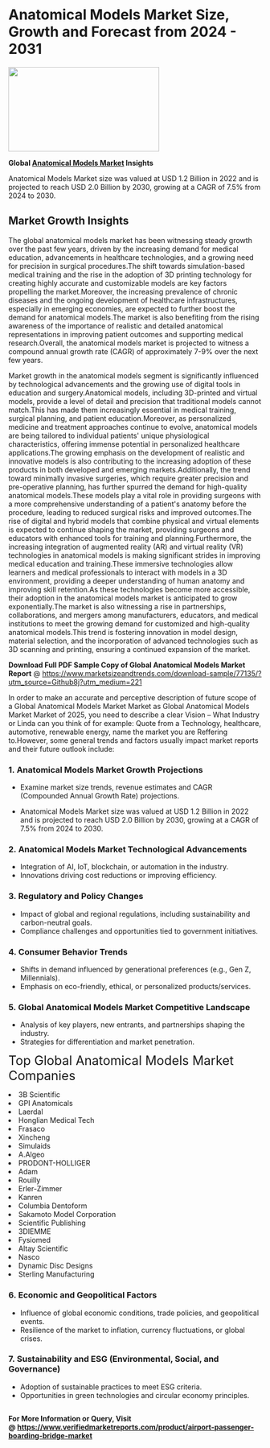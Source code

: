 <H1>Anatomical Models Market Size, Growth and Forecast from 2024 - 2031</H1><img class="aligncenter size-medium wp-image-584254" src="https://thirdeyenews.in/wp-content/uploads/2024/09/Global-Market-Research-300x168.jpeg" alt="" width="300" height="168" /><p><strong>Global&nbsp;<a href="https://www.marketsizeandtrends.com/download-sample/77135/?utm_source=Github8j?utm_medium=221">Anatomical Models Market</a> Insights</strong></p><p>Anatomical Models Market size was valued at USD 1.2 Billion in 2022 and is projected to reach USD 2.0 Billion by 2030, growing at a CAGR of 7.5% from 2024 to 2030.</p><p><h2>Market Growth Insights</h2> <p>The global anatomical models market has been witnessing steady growth over the past few years, driven by the increasing demand for medical education, advancements in healthcare technologies, and a growing need for precision in surgical procedures.The shift towards simulation-based medical training and the rise in the adoption of 3D printing technology for creating highly accurate and customizable models are key factors propelling the market.Moreover, the increasing prevalence of chronic diseases and the ongoing development of healthcare infrastructures, especially in emerging economies, are expected to further boost the demand for anatomical models.The market is also benefiting from the rising awareness of the importance of realistic and detailed anatomical representations in improving patient outcomes and supporting medical research.Overall, the anatomical models market is projected to witness a compound annual growth rate (CAGR) of approximately 7-9% over the next few years.</p> <p>Market growth in the anatomical models segment is significantly influenced by technological advancements and the growing use of digital tools in education and surgery.Anatomical models, including 3D-printed and virtual models, provide a level of detail and precision that traditional models cannot match.This has made them increasingly essential in medical training, surgical planning, and patient education.Moreover, as personalized medicine and treatment approaches continue to evolve, anatomical models are being tailored to individual patients' unique physiological characteristics, offering immense potential in personalized healthcare applications.The growing emphasis on the development of realistic and innovative models is also contributing to the increasing adoption of these products in both developed and emerging markets.Additionally, the trend toward minimally invasive surgeries, which require greater precision and pre-operative planning, has further spurred the demand for high-quality anatomical models.These models play a vital role in providing surgeons with a more comprehensive understanding of a patient's anatomy before the procedure, leading to reduced surgical risks and improved outcomes.The rise of digital and hybrid models that combine physical and virtual elements is expected to continue shaping the market, providing surgeons and educators with enhanced tools for training and planning.Furthermore, the increasing integration of augmented reality (AR) and virtual reality (VR) technologies in anatomical models is making significant strides in improving medical education and training.These immersive technologies allow learners and medical professionals to interact with models in a 3D environment, providing a deeper understanding of human anatomy and improving skill retention.As these technologies become more accessible, their adoption in the anatomical models market is anticipated to grow exponentially.The market is also witnessing a rise in partnerships, collaborations, and mergers among manufacturers, educators, and medical institutions to meet the growing demand for customized and high-quality anatomical models.This trend is fostering innovation in model design, material selection, and the incorporation of advanced technologies such as 3D scanning and printing, ensuring a continued expansion of the market.<p><span class=""><strong>Download Full PDF Sample Copy of Global Anatomical Models Market Report</strong> @ <a href="https://www.marketsizeandtrends.com/download-sample/77135/?utm_source=Github8j?utm_medium=221" target="_blank">https://www.marketsizeandtrends.com/download-sample/77135/?utm_source=Github8j?utm_medium=221</a></span></p><p>In order to make an accurate and perceptive description of future scope of a Global&nbsp;Anatomical Models Market Market as Global&nbsp;Anatomical Models Market Market of 2025, you need to describe a clear Vision &ndash; What Industry or Linda can you think of for example: Quote from a Technology, healthcare, automotive, renewable energy, name the market you are Reffering to.However, some general trends and factors usually impact market reports and their future outlook include:</p><h3>1.&nbsp;<strong>Anatomical Models Market Growth Projections</strong></h3><ul><li>Examine market size trends, revenue estimates and CAGR (Compounded Annual Growth Rate) projections.</li><li><p>Anatomical Models Market size was valued at USD 1.2 Billion in 2022 and is projected to reach USD 2.0 Billion by 2030, growing at a CAGR of 7.5% from 2024 to 2030.</p></li></ul><h3>2.&nbsp;<strong>Anatomical Models Market Technological Advancements</strong></h3><ul><li>Integration of AI, IoT, blockchain, or automation in the industry.</li><li>Innovations driving cost reductions or improving efficiency.</li></ul><h3>3.&nbsp;<strong>Regulatory and Policy Changes</strong></h3><ul><li>Impact of global and regional regulations, including sustainability and carbon-neutral goals.</li><li>Compliance challenges and opportunities tied to government initiatives.</li></ul><h3>4.&nbsp;<strong>Consumer Behavior Trends</strong></h3><ul><li>Shifts in demand influenced by generational preferences (e.g., Gen Z, Millennials).</li><li>Emphasis on eco-friendly, ethical, or personalized products/services.</li></ul><h3>5.&nbsp;<strong>Global Anatomical Models Market Competitive Landscape</strong></h3><ul><li>Analysis of key players, new entrants, and partnerships shaping the industry.</li><li>Strategies for differentiation and market penetration.</li></ul><p data-pm-slice="1 1 []"><span style="color: inherit; font-family: inherit; font-size: 25px;">Top Global Anatomical Models Market Companies</span></p><div class="" data-test-id=""><p><li>3B Scientific</li><li> GPI Anatomicals</li><li> Laerdal</li><li> Honglian Medical Tech</li><li> Frasaco</li><li> Xincheng</li><li> Simulaids</li><li> A.Algeo</li><li> PRODONT-HOLLIGER</li><li> Adam</li><li> Rouilly</li><li> Erler-Zimmer</li><li> Kanren</li><li> Columbia Dentoform</li><li> Sakamoto Model Corporation</li><li> Scientific Publishing</li><li> 3DIEMME</li><li> Fysiomed</li><li> Altay Scientific</li><li> Nasco</li><li> Dynamic Disc Designs</li><li> Sterling Manufacturing</li></p></div><h3>6.&nbsp;<strong>Economic and Geopolitical Factors</strong></h3><ul><li>Influence of global economic conditions, trade policies, and geopolitical events.</li><li>Resilience of the market to inflation, currency fluctuations, or global crises.</li></ul><h3>7.&nbsp;<strong>Sustainability and ESG (Environmental, Social, and Governance)</strong></h3><ul><li>Adoption of sustainable practices to meet ESG criteria.</li><li>Opportunities in green technologies and circular economy principles.</li></ul><h2><strong style="font-size: 14px;">For More Information or Query, Visit @&nbsp;</strong><a style="background-color: #ffffff; font-size: 14px;" href="https://www.marketsizeandtrends.com/report/anatomical-models-market/" target="_blank">https://www.verifiedmarketreports.com/product/airport-passenger-boarding-bridge-market</a></h2>